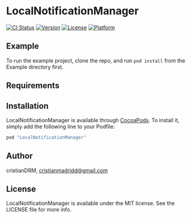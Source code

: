 # LocalNotificationManager

[![CI Status](http://img.shields.io/travis/cristianDRM/LocalNotificationManager.svg?style=flat)](https://travis-ci.org/cristianDRM/LocalNotificationManager)
[![Version](https://img.shields.io/cocoapods/v/LocalNotificationManager.svg?style=flat)](http://cocoapods.org/pods/LocalNotificationManager)
[![License](https://img.shields.io/cocoapods/l/LocalNotificationManager.svg?style=flat)](http://cocoapods.org/pods/LocalNotificationManager)
[![Platform](https://img.shields.io/cocoapods/p/LocalNotificationManager.svg?style=flat)](http://cocoapods.org/pods/LocalNotificationManager)

## Example

To run the example project, clone the repo, and run `pod install` from the Example directory first.

## Requirements

## Installation

LocalNotificationManager is available through [CocoaPods](http://cocoapods.org). To install
it, simply add the following line to your Podfile:

```ruby
pod "LocalNotificationManager"
```

## Author

cristianDRM, cristianmadridd@gmail.com

## License

LocalNotificationManager is available under the MIT license. See the LICENSE file for more info.
